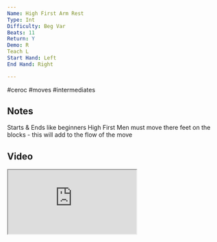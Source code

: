```yaml
---
Name: High First Arm Rest
Type: Int
Difficulty: Beg Var
Beats: 11
Return: Y
Demo: R
Teach L
Start Hand: Left
End Hand: Right

---
```

#ceroc #moves #intermediates
## Notes
Starts &amp; Ends like beginners High First
Men must move there feet on the blocks - this will add to the flow of the move


## Video
<iframe src="https://www.network.ceroc.com/Teachers/DanceMoves/CurrentLibrary/Video/18HighFirstArmRest.mp4" />

## Top Tips

#### Style
Ladies arm and frame
Don’t let the arm travel backwards behind back

#### Shape & Feel
Dynamic

#### Safety
Gendle on the blocking

#### Timing


### Men

### Ladies

## Safety & Technique
### Men

### Ladies

## Style & Flow


### Men

### Ladies


